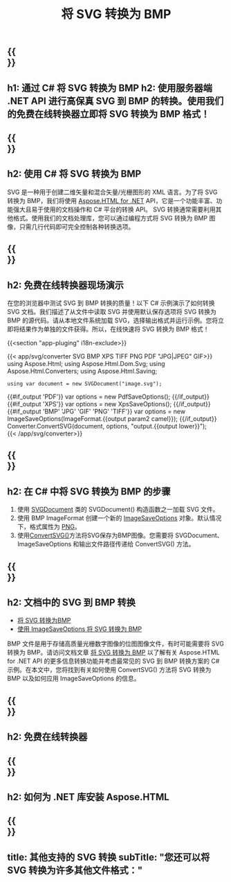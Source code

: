 ﻿---
translation: true
template: /templates/_template-conversion-child.md
title: 将 SVG 转换为 BMP
description: 在 C# 中将 SVG 转换为 BMP。在 ASP.NET 或任何 .NET 应用程序中轻松使用转换器 API。免费试用在线 SVG 到 BMP 转换器！
url: /net/conversion/svg-to-bmp/
family: html
platformtag: net
feature: conversion
informat: SVG
outformat: BMP
otherformats: PDF XPS GIF JPEG PNG TIFF
---

{{<section banner>}}
---
h1: 通过 C# 将 SVG 转换为 BMP
h2: 使用服务器端 .NET API 进行高保真 SVG 到 BMP 的转换。使用我们的免费在线转换器立即将 SVG 转换为 BMP 格式！
---

{{<section overview>}}
---
h2: 使用 C# 将 SVG 转换为 BMP
---

SVG 是一种用于创建二维矢量和混合矢量/光栅图形的 XML 语言。为了将 SVG 转换为 BMP，我们将使用 [Aspose.HTML for .NET](https://products.aspose.com/html/net/) API，它是一个功能丰富、功能强大且易于使用的文档操作和 C# 平台的转换 API。 SVG 转换通常需要利用其他格式。使用我们的文档处理库，您可以通过编程方式将 SVG 转换为 BMP 图像，只需几行代码即可完全控制各种转换选项。

{{<section demos>}}
---
h2: 免费在线转换器现场演示
---

在您的浏览器中测试 SVG 到 BMP 转换的质量！以下 C# 示例演示了如何转换 SVG 文档。我们描述了从文件中读取 SVG 并使用默认保存选项将 SVG 转换为 BMP 的源代码。请从本地文件系统加载 SVG，选择输出格式并运行示例。您将立即将结果作为单独的文件获得。所以，在线快速将 SVG 转换为 BMP 格式！

{{<section "app-pluging" i18n-exclude>}}

{{< app/svg/converter SVG BMP XPS TIFF PNG PDF "JPG|JPEG" GIF>}}
using Aspose.Html;
using Aspose.Html.Dom.Svg;
using Aspose.Html.Converters;
using Aspose.Html.Saving;

    using var document = new SVGDocument("image.svg");
{{#if_output 'PDF'}}
    var options = new PdfSaveOptions();
{{/if_output}}
{{#if_output 'XPS'}}
    var options = new XpsSaveOptions();
{{/if_output}}
{{#if_output 'BMP' 'JPG' 'GIF' 'PNG' 'TIFF'}}
    var options = new ImageSaveOptions(ImageFormat.{{output param2 camel}});
{{/if_output}}
    Converter.ConvertSVG(document, options, "output.{{output lower}}");   
{{< /app/svg/converter>}}


{{<section steps>}}
---
h2: 在 C# 中将 SVG 转换为 BMP 的步骤
---

1. 使用 [SVGDocument](https://reference.aspose.com/html/net/aspose.html.dom.svg/svgdocument/) 类的 SVGDocument() 构造函数之一加载 SVG 文件。
1. 使用 BMP ImageFormat 创建一个新的 [ImageSaveOptions](https://reference.aspose.com/html/net/aspose.html.saving/imagesaveoptions/) 对象。默认情况下，格式属性为 [PNG](https://reference.aspose.com/html/net/aspose.html.rendering.image/imageformat/)。
1. 使用[ConvertSVG()](https://reference.aspose.com/html/net/aspose.html.converters/converter/convertsvg/#convertsvg_3)方法将SVG保存为BMP图像。您需要将 SVGDocument、ImageSaveOptions 和输出文件路径传递给 ConvertSVG() 方法。

{{<section documentation>}}
---
h2: 文档中的 SVG 到 BMP 转换
---

  - <a href="https://docs.aspose.com/html/net/converting-between-formats/svg-to-bmp/#convert-svg-to-bmp" target="_blank">将 SVG 转换为BMP</a>
  - <a href="https://docs.aspose.com/html/net/converting-between-formats/svg-to-bmp/#convert-svg-to-bmp-using-imagesaveoptions" target="_blank" >使用 ImageSaveOptions 将 SVG 转换为 BMP</a>

BMP 文件是用于存储高质量光栅数字图像的位图图像文件，有时可能需要将 SVG 转换为 BMP。请访问文档文章 [将 SVG 转换为 BMP](https://docs.aspose.com/html/net/converting-between-formats/svg-to-bmp/) 以了解有关 Aspose.HTML for .NET API 的更多信息转换功能并考虑最常见的 SVG 到 BMP 转换方案的 C# 示例。在本文中，您将找到有关如何使用 ConvertSVG() 方法将 SVG 转换为 BMP 以及如何应用 ImageSaveOptions 的信息。

{{<section online-converters>}}
---
h2: 免费在线转换器
---

{{<section get-started>}}
---
h2: 如何为 .NET 库安装 Aspose.HTML
---

{{<section other-conversions>}}
---
title: 其他支持的 SVG 转换
subTitle: "您还可以将 SVG 转换为许多其他文件格式："
---